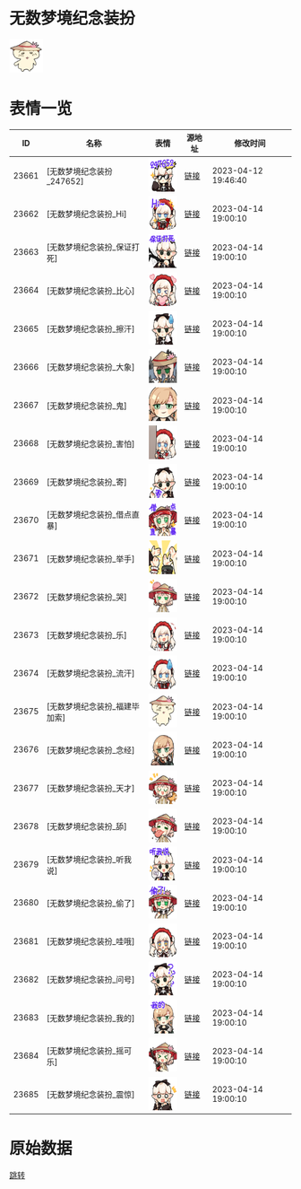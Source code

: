 # 无数梦境纪念装扮

<img src="./cover.png" height="60" alt="cover" />

# 表情一览

|ID|名称|表情|源地址|修改时间|
|----|----|----|----|----|
|23661|[无数梦境纪念装扮_247652]|<img src="./pic/023661_%5B无数梦境纪念装扮_247652%5D.png" height="60" alt="247652"/>|[链接](https://i0.hdslb.com/bfs/garb/d0512a48d1352d739b1708726d2c24c70158c371.png)|2023-04-12 19:46:40|
|23662|[无数梦境纪念装扮_Hi]|<img src="./pic/023662_%5B无数梦境纪念装扮_Hi%5D.png" height="60" alt="Hi"/>|[链接](https://i0.hdslb.com/bfs/garb/82da4ac5d424e00ffc000e15731d8158be47b6a6.png)|2023-04-14 19:00:10|
|23663|[无数梦境纪念装扮_保证打死]|<img src="./pic/023663_%5B无数梦境纪念装扮_保证打死%5D.png" height="60" alt="保证打死"/>|[链接](https://i0.hdslb.com/bfs/garb/3ee706bc491c26293b8afbf133f4999817efd04b.png)|2023-04-14 19:00:10|
|23664|[无数梦境纪念装扮_比心]|<img src="./pic/023664_%5B无数梦境纪念装扮_比心%5D.png" height="60" alt="比心"/>|[链接](https://i0.hdslb.com/bfs/garb/38ce72fcf7b1eb82f088fd3bb62f10eb4db37aea.png)|2023-04-14 19:00:10|
|23665|[无数梦境纪念装扮_擦汗]|<img src="./pic/023665_%5B无数梦境纪念装扮_擦汗%5D.png" height="60" alt="擦汗"/>|[链接](https://i0.hdslb.com/bfs/garb/d580ee4584dc6333025be21c83ccbdf362a0b178.png)|2023-04-14 19:00:10|
|23666|[无数梦境纪念装扮_大象]|<img src="./pic/023666_%5B无数梦境纪念装扮_大象%5D.png" height="60" alt="大象"/>|[链接](https://i0.hdslb.com/bfs/garb/2bf56f25dfadc220392e289b3863e90d5f35dba4.png)|2023-04-14 19:00:10|
|23667|[无数梦境纪念装扮_鬼]|<img src="./pic/023667_%5B无数梦境纪念装扮_鬼%5D.png" height="60" alt="鬼"/>|[链接](https://i0.hdslb.com/bfs/garb/21faf56f263c34ee72e0e0b22617815bc71bec62.png)|2023-04-14 19:00:10|
|23668|[无数梦境纪念装扮_害怕]|<img src="./pic/023668_%5B无数梦境纪念装扮_害怕%5D.png" height="60" alt="害怕"/>|[链接](https://i0.hdslb.com/bfs/garb/8be851ba325f5076d08e33c915758542543db971.png)|2023-04-14 19:00:10|
|23669|[无数梦境纪念装扮_寄]|<img src="./pic/023669_%5B无数梦境纪念装扮_寄%5D.png" height="60" alt="寄"/>|[链接](https://i0.hdslb.com/bfs/garb/2cf9b73867554c1733db302c9db744ab4d4ea063.png)|2023-04-14 19:00:10|
|23670|[无数梦境纪念装扮_借点直暴]|<img src="./pic/023670_%5B无数梦境纪念装扮_借点直暴%5D.png" height="60" alt="借点直暴"/>|[链接](https://i0.hdslb.com/bfs/garb/a5585c585796a9e4022e7f9fbc0a6a5d60f6d369.png)|2023-04-14 19:00:10|
|23671|[无数梦境纪念装扮_举手]|<img src="./pic/023671_%5B无数梦境纪念装扮_举手%5D.png" height="60" alt="举手"/>|[链接](https://i0.hdslb.com/bfs/garb/6b97d50f226408c46f55272ebca4a8c07ccd8de2.png)|2023-04-14 19:00:10|
|23672|[无数梦境纪念装扮_哭]|<img src="./pic/023672_%5B无数梦境纪念装扮_哭%5D.png" height="60" alt="哭"/>|[链接](https://i0.hdslb.com/bfs/garb/ea222d6018f5aee43ae68f8e72bb76fd1889f683.png)|2023-04-14 19:00:10|
|23673|[无数梦境纪念装扮_乐]|<img src="./pic/023673_%5B无数梦境纪念装扮_乐%5D.png" height="60" alt="乐"/>|[链接](https://i0.hdslb.com/bfs/garb/3e1f804d261bbd54b931632445d1d286a6e0fa59.png)|2023-04-14 19:00:10|
|23674|[无数梦境纪念装扮_流汗]|<img src="./pic/023674_%5B无数梦境纪念装扮_流汗%5D.png" height="60" alt="流汗"/>|[链接](https://i0.hdslb.com/bfs/garb/c023c4179b5ee22b82e84aa24a1d7cd1e5fe66de.png)|2023-04-14 19:00:10|
|23675|[无数梦境纪念装扮_福建毕加索]|<img src="./pic/023675_%5B无数梦境纪念装扮_福建毕加索%5D.png" height="60" alt="福建毕加索"/>|[链接](https://i0.hdslb.com/bfs/garb/5352c7e4e0068079988f8ce0286c52cfc6d10a46.png)|2023-04-14 19:00:10|
|23676|[无数梦境纪念装扮_念经]|<img src="./pic/023676_%5B无数梦境纪念装扮_念经%5D.png" height="60" alt="念经"/>|[链接](https://i0.hdslb.com/bfs/garb/c3f331fc6756620f5d75b35737638e24426871f5.png)|2023-04-14 19:00:10|
|23677|[无数梦境纪念装扮_天才]|<img src="./pic/023677_%5B无数梦境纪念装扮_天才%5D.png" height="60" alt="天才"/>|[链接](https://i0.hdslb.com/bfs/garb/1964d76e57d42fbdc83abd833c05156067824dd5.png)|2023-04-14 19:00:10|
|23678|[无数梦境纪念装扮_舔]|<img src="./pic/023678_%5B无数梦境纪念装扮_舔%5D.png" height="60" alt="舔"/>|[链接](https://i0.hdslb.com/bfs/garb/f500648525f2ab76751e8a6f28a6cb1696803b0d.png)|2023-04-14 19:00:10|
|23679|[无数梦境纪念装扮_听我说]|<img src="./pic/023679_%5B无数梦境纪念装扮_听我说%5D.png" height="60" alt="听我说"/>|[链接](https://i0.hdslb.com/bfs/garb/b0234fc84d7d6e1f6bf05568a44f3e2b5aa94e05.png)|2023-04-14 19:00:10|
|23680|[无数梦境纪念装扮_偷了]|<img src="./pic/023680_%5B无数梦境纪念装扮_偷了%5D.png" height="60" alt="偷了"/>|[链接](https://i0.hdslb.com/bfs/garb/477d809f7aba42f1fcb5129619d9802edb057062.png)|2023-04-14 19:00:10|
|23681|[无数梦境纪念装扮_哇哦]|<img src="./pic/023681_%5B无数梦境纪念装扮_哇哦%5D.png" height="60" alt="哇哦"/>|[链接](https://i0.hdslb.com/bfs/garb/e14b69dde417d74a30f4973ed97f47956ee7533a.png)|2023-04-14 19:00:10|
|23682|[无数梦境纪念装扮_问号]|<img src="./pic/023682_%5B无数梦境纪念装扮_问号%5D.png" height="60" alt="问号"/>|[链接](https://i0.hdslb.com/bfs/garb/ed88d2ddd9df498422d7260e3ae4f3edd3943b64.png)|2023-04-14 19:00:10|
|23683|[无数梦境纪念装扮_我的]|<img src="./pic/023683_%5B无数梦境纪念装扮_我的%5D.png" height="60" alt="我的"/>|[链接](https://i0.hdslb.com/bfs/garb/8f53d323a67236ab13e389b5e067e2e09ba86020.png)|2023-04-14 19:00:10|
|23684|[无数梦境纪念装扮_摇可乐]|<img src="./pic/023684_%5B无数梦境纪念装扮_摇可乐%5D.png" height="60" alt="摇可乐"/>|[链接](https://i0.hdslb.com/bfs/garb/d7d4df904efb23615b8f8bde815879d6cd349197.png)|2023-04-14 19:00:10|
|23685|[无数梦境纪念装扮_震惊]|<img src="./pic/023685_%5B无数梦境纪念装扮_震惊%5D.png" height="60" alt="震惊"/>|[链接](https://i0.hdslb.com/bfs/garb/a03154248683338a45a0219740acee7d187bdd0b.png)|2023-04-14 19:00:10|

# 原始数据

[跳转](./raw.json)

